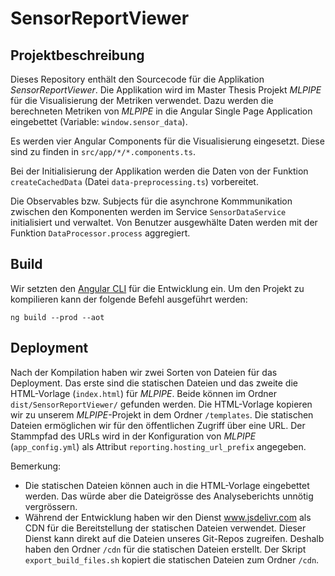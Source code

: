 # SensorReportViewer

## Projektbeschreibung

Dieses Repository enthält den Sourcecode für die Applikation *SensorReportViewer*. 
Die Applikation wird im Master Thesis Projekt *MLPIPE* 
für die Visualisierung der Metriken verwendet.
Dazu werden die berechneten Metriken von *MLPIPE* 
in die Angular Single Page Application eingebettet (Variable: `window.sensor_data`).

Es werden vier Angular Components für die Visualisierung eingesetzt.
Diese sind zu finden in `src/app/*/*.components.ts`.

Bei der Initialisierung der Applikation werden die Daten von der Funktion `createCachedData` (Datei `data-preprocessing.ts`) vorbereitet.

Die Observables bzw. Subjects für die asynchrone Kommmunikation 
zwischen den Komponenten werden im Service `SensorDataService` 
initialisiert und verwaltet. Von Benutzer ausgewhälte Daten 
werden mit der Funktion `DataProcessor.process` aggregiert.

## Build

Wir setzten den [Angular CLI](https://cli.angular.io/) 
für die Entwicklung ein. Um den Projekt zu kompilieren kann 
der folgende Befehl ausgeführt werden:

    ng build --prod --aot


## Deployment

Nach der Kompilation haben wir zwei Sorten von Dateien für das
Deployment. Das erste sind die statischen Dateien und das zweite die
HTML-Vorlage (`index.html`) für *MLPIPE*. Beide können im 
Ordner `dist/SensorReportViewer/` gefunden werden. 
Die HTML-Vorlage kopieren wir zu unserem *MLPIPE*-Projekt in 
dem Ordner `/templates`. Die statischen Dateien 
ermöglichen wir für den öffentlichen Zugriff über eine URL.
Der Stammpfad des URLs wird in der Konfiguration 
von *MLPIPE* (`app_config.yml`) als 
Attribut `reporting.hosting_url_prefix` angegeben.



Bemerkung: 

  * Die statischen Dateien können auch in die HTML-Vorlage eingebettet werden. Das würde aber die Dateigrösse des Analyseberichts unnötig vergrössern.
  * Während der Entwicklung haben wir den Dienst www.jsdelivr.com als CDN für die Bereitstellung der statischen Dateien verwendet. Dieser Dienst kann direkt auf die Dateien unseres Git-Repos zugreifen. Deshalb haben den Ordner `/cdn` für die statischen Dateien erstellt. Der Skript `export_build_files.sh` kopiert die statischen Dateien zum Ordner `/cdn`.

